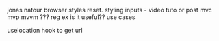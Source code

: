 jonas natour  browser styles reset. 
styling inputs - video tuto or post
mvc mvp mvvm ???
reg ex is it useful?? use cases 

uselocation hook to get url